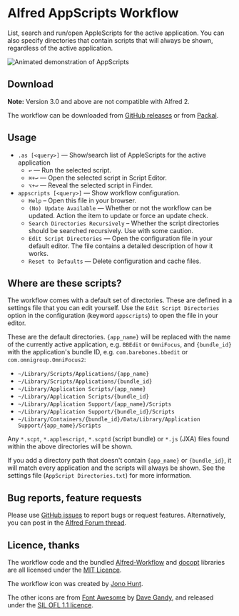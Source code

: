 
Alfred AppScripts Workflow
==========================

List, search and run/open AppleScripts for the active application. You can also specify directories that contain scripts that will always be shown, regardless of the active application.

![][demo]


Download
--------

**Note:** Version 3.0 and above are not compatible with Alfred 2.

The workflow can be downloaded from [GitHub releases][gh-releases] or from [Packal][packal].


Usage
-----

- `.as [<query>]` — Show/search list of AppleScripts for the active application
	- `↩` — Run the selected script.
	- `⌘+↩` — Open the selected script in Script Editor.
	- `⌥+↩` — Reveal the selected script in Finder.
- `appscripts [<query>]` — Show workflow configuration.
    - `Help` – Open this file in your browser.
    - `(No) Update Available` — Whether or not the workflow can be updated. Action the item to update or force an update check.
    - `Search Directories Recursively` – Whether the script directories should be searched recursively. Use with some caution.
    - `Edit Script Directories` — Open the configuration file in your default editor. The file contains a detailed description of how it works.
    - `Reset to Defaults` — Delete configuration and cache files.


Where are these scripts?
------------------------

The workflow comes with a default set of directories. These are defined in a settings file that you can edit yourself. Use the `Edit Script Directories` option in the configuration (keyword `appscripts`) to open the file in your editor.

These are the default directories. `{app_name}` will be replaced with the name of the currently active application, e.g. `BBEdit` or `OmniFocus`, and `{bundle_id}` with the application's bundle ID, e.g. `com.barebones.bbedit` or `com.omnigroup.OmniFocus2`:

- `~/Library/Scripts/Applications/{app_name}`
- `~/Library/Scripts/Applications/{bundle_id}`
- `~/Library/Application Scripts/{app_name}`
- `~/Library/Application Scripts/{bundle_id}`
- `~/Library/Application Support/{app_name}/Scripts`
- `~/Library/Application Support/{bundle_id}/Scripts`
- `~/Library/Containers/{bundle_id}/Data/Library/Application Support/{app_name}/Scripts`

Any `*.scpt`, `*.applescript`, `*.scptd` (script bundle) or `*.js` (JXA) files found within the above directories will be shown.

If you add a directory path that doesn't contain `{app_name}` or `{bundle_id}`, it will match every application and the scripts will always be shown. See the settings file (`AppScript Directories.txt`) for more information.


Bug reports, feature requests
-----------------------------

Please use [GitHub issues][gh-issues] to report bugs or request features. Alternatively, you can post in the [Alfred Forum thread][forum-thread].


Licence, thanks
---------------

The workflow code and the bundled [Alfred-Workflow][alfred-workflow] and [docopt][docopt] libraries are all licensed under the [MIT Licence][mit-licence].

The workflow icon was created by [Jono Hunt][jono].

The other icons are from [Font Awesome][font-awesome] by [Dave Gandy][dave-gandy], and released under the [SIL OFL 1.1 licence][sil-licence].


[alfred-workflow]: https://github.com/deanishe/alfred-workflow
[cc-licence]: http://creativecommons.org/licenses/by-nc/3.0/
[dave-gandy]: https://twitter.com/davegandy
[demo]: https://raw.githubusercontent.com/deanishe/alfred-appscripts/master/demo.gif "Animated demonstration of AppScripts"
[docopt]: https://github.com/docopt/docopt
[font-awesome]: http://fortawesome.github.io/Font-Awesome/
[forum-thread]: http://www.alfredforum.com/topic/4218-appscripts
[gh-issues]: https://github.com/deanishe/alfred-appscripts/issues
[gh-releases]: https://github.com/deanishe/alfred-appscripts/releases
[mit-licence]: http://opensource.org/licenses/MIT
[packal]: http://www.packal.org/workflow/appscripts
[sil-licence]: http://scripts.sil.org/OFL
[jono]: https://www.alfredforum.com/profile/66-jono/
